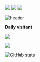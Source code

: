<a herf="https://www.notion.so/9edb3854b3b3414b866e9e1366b16ee5?pvs=4"><img src="https://img.shields.io/badge/Notion-3DDC84?style=flat-square&logo=Notion&logoColor=white&link=https://www.notion.so/9edb3854b3b3414b866e9e1366b16ee5?pvs=4"/></a>
<img src="https://img.shields.io/badge/Notion-3DDC84?style=flat-square&logo=Notion&logoColor=white"/>
<img src="https://img.shields.io/badge/Notion-3DDC84?style=flat-square&logo=Notion&logoColor=white"/>

<!--
**8woo4/8woo4** is a ✨ _special_ ✨ repository because its `README.md` (this file) appears on your GitHub profile.

Here are some ideas to get you started:

- 🔭 I’m currently working on ...
- 🌱 I’m currently learning ...
- 👯 I’m looking to collaborate on ...
- 🤔 I’m looking for help with ...
- 💬 Ask me about ...
- 📫 How to reach me: ...
- 😄 Pronouns: ...
- ⚡ Fun fact: ...
-->
![header](https://capsule-render.vercel.app/api?type=waving&color=timeGradient&text=%20to%208woo4's%20GitHub%20👋&animation=twinkling&fontSize=35&fontAlignY=40&fontAlign=70&height=250)





<a>**Daily visitant**</a>

<a href="https://hits.seeyoufarm.com"><img src="https://hits.seeyoufarm.com/api/count/incr/badge.svg?url=https%3A%2F%2Fgithub.com%2F8woo4&count_bg=%23F6003F&title_bg=%23B9B9B9&icon=&icon_color=%23000000&title=daily+visitant&edge_flat=false"/></a>

<p>

<img src="https://img.shields.io/badge/Notion-3DDC84?style=flat-square&logo=Notion&logoColor=white"/>

</p>


![GitHub stats](https://github-readme-stats.vercel.app/api?username=8woo4&show_icons=true&theme=radical)

